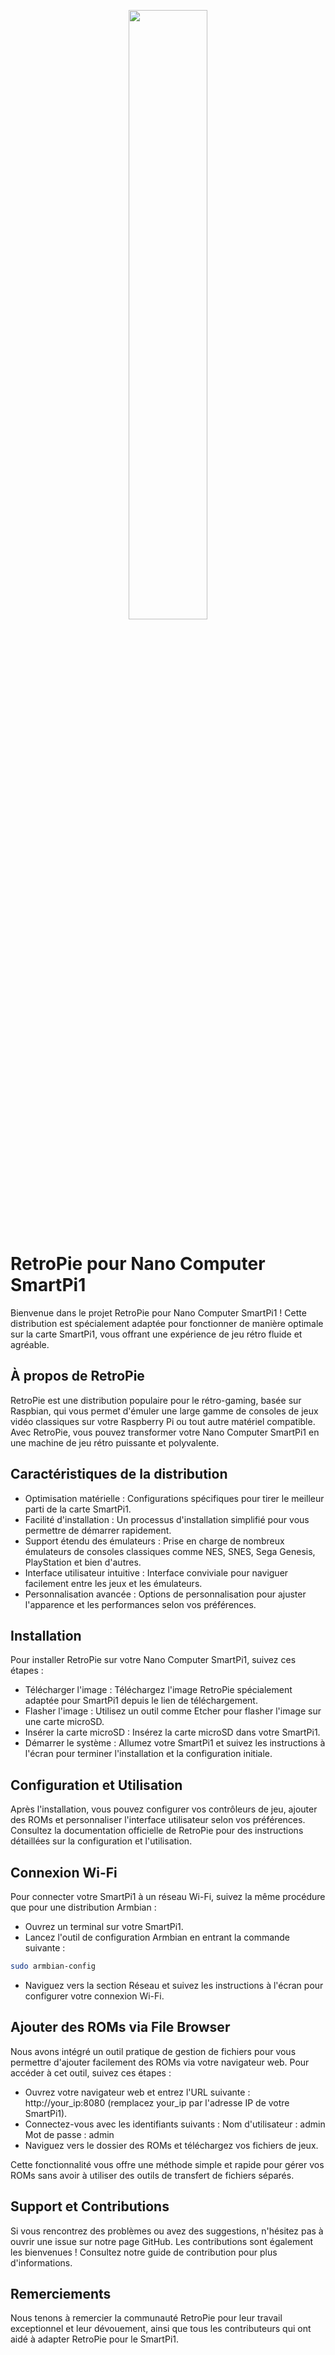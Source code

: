 <p align="center">
<img src="https://upload.wikimedia.org/wikipedia/commons/thumb/c/c3/RetroPie-Logo.svg/2560px-RetroPie-Logo.svg.png" style="width:50%" >
</p>

# RetroPie pour Nano Computer SmartPi1
Bienvenue dans le projet RetroPie pour Nano Computer SmartPi1 ! Cette distribution est spécialement adaptée pour fonctionner de manière optimale sur la carte SmartPi1, vous offrant une expérience de jeu rétro fluide et agréable.

## À propos de RetroPie
RetroPie est une distribution populaire pour le rétro-gaming, basée sur Raspbian, qui vous permet d'émuler une large gamme de consoles de jeux vidéo classiques sur votre Raspberry Pi ou tout autre matériel compatible. Avec RetroPie, vous pouvez transformer votre Nano Computer SmartPi1 en une machine de jeu rétro puissante et polyvalente.

## Caractéristiques de la distribution
- Optimisation matérielle : Configurations spécifiques pour tirer le meilleur parti de la carte SmartPi1.
- Facilité d'installation : Un processus d'installation simplifié pour vous permettre de démarrer rapidement.
- Support étendu des émulateurs : Prise en charge de nombreux émulateurs de consoles classiques comme NES, SNES, Sega Genesis, PlayStation et bien d'autres.
- Interface utilisateur intuitive : Interface conviviale pour naviguer facilement entre les jeux et les émulateurs.
- Personnalisation avancée : Options de personnalisation pour ajuster l'apparence et les performances selon vos préférences.


## Installation
Pour installer RetroPie sur votre Nano Computer SmartPi1, suivez ces étapes :

- Télécharger l'image : Téléchargez l'image RetroPie spécialement adaptée pour SmartPi1 depuis le lien de téléchargement.
- Flasher l'image : Utilisez un outil comme Etcher pour flasher l'image sur une carte microSD.
- Insérer la carte microSD : Insérez la carte microSD dans votre SmartPi1.
- Démarrer le système : Allumez votre SmartPi1 et suivez les instructions à l'écran pour terminer l'installation et la configuration initiale.

## Configuration et Utilisation

Après l'installation, vous pouvez configurer vos contrôleurs de jeu, ajouter des ROMs et personnaliser l'interface utilisateur selon vos préférences. Consultez la documentation officielle de RetroPie pour des instructions détaillées sur la configuration et l'utilisation.

## Connexion Wi-Fi

Pour connecter votre SmartPi1 à un réseau Wi-Fi, suivez la même procédure que pour une distribution Armbian :

- Ouvrez un terminal sur votre SmartPi1.
- Lancez l'outil de configuration Armbian en entrant la commande suivante :

```bash
sudo armbian-config
```
- Naviguez vers la section Réseau et suivez les instructions à l'écran pour configurer votre connexion Wi-Fi.

## Ajouter des ROMs via File Browser

Nous avons intégré un outil pratique de gestion de fichiers pour vous permettre d'ajouter facilement des ROMs via votre navigateur web. Pour accéder à cet outil, suivez ces étapes :

- Ouvrez votre navigateur web et entrez l'URL suivante : http://your_ip:8080 (remplacez your_ip par l'adresse IP de votre SmartPi1).
- Connectez-vous avec les identifiants suivants :
    Nom d'utilisateur : admin
    Mot de passe : admin
- Naviguez vers le dossier des ROMs et téléchargez vos fichiers de jeux.

Cette fonctionnalité vous offre une méthode simple et rapide pour gérer vos ROMs sans avoir à utiliser des outils de transfert de fichiers séparés.

## Support et Contributions
Si vous rencontrez des problèmes ou avez des suggestions, n'hésitez pas à ouvrir une issue sur notre page GitHub. Les contributions sont également les bienvenues ! Consultez notre guide de contribution pour plus d'informations.

## Remerciements
Nous tenons à remercier la communauté RetroPie pour leur travail exceptionnel et leur dévouement, ainsi que tous les contributeurs qui ont aidé à adapter RetroPie pour le SmartPi1.
